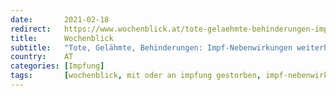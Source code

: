 ```yaml
---
date:       2021-02-18
redirect:   https://www.wochenblick.at/tote-gelaehmte-behinderungen-impf-nebenwirkungen-weiterhin-geleugnet/
title:      Wochenblick
subtitle:   "Tote, Gelähmte, Behinderungen: Impf-Nebenwirkungen weiterhin geleugnet"
country:    AT
categories: [Impfung]
tags:       [wochenblick, mit oder an impfung gestorben, impf-nebenwirkungen]
---
```

